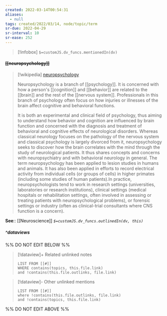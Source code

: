 ```yaml
---
created: 2022-03-14T00:54:31 
aliases:
  - null
tags: created/2022/03/14, node/topic/term
sr-due: 2022-04-29
sr-interval: 10
sr-ease: 252
---
```

> [!infobox]
`$=customJS.dv_funcs.mentionedIn(dv)`

#### <s class="topic-title">[[neuropsychology]]</s>

> [!wikipedia] [neuropsychology](https://en.wikipedia.org/wiki/Neuropsychology)
> 
> Neuropsychology is a branch of [[psychology]]. It is concerned with how a person's [[cognition]] and [[behavior]] are related to the [[brain]] and the rest of the [[nervous system]]. Professionals in this branch of psychology often focus on how injuries or illnesses of the brain affect cognitive and behavioral functions.
> 
> It is both an experimental and clinical field of psychology, thus aiming to understand how behavior and cognition are influenced by brain function and concerned with the diagnosis and treatment of behavioral and cognitive effects of neurological disorders. Whereas classical neurology focuses on the pathology of the nervous system and classical psychology is largely divorced from it, neuropsychology seeks to discover how the brain correlates with the mind through the study of neurological patients. It thus shares concepts and concerns with neuropsychiatry and with behavioral neurology in general. The term neuropsychology has been applied to lesion studies in humans and animals. It has also been applied in efforts to record electrical activity from individual cells (or groups of cells) in higher primates (including some studies of human patients).In practice, neuropsychologists tend to work in research settings (universities, laboratories or research institutions), clinical settings (medical hospitals or rehabilitation settings, often involved in assessing or treating patients with neuropsychological problems), or forensic settings or industry (often as clinical-trial consultants where CNS function is a concern).
>

**See**:: [[Neuroscience]]
*`$=customJS.dv_funcs.outlinedIn(dv, this)`*

##### ^dataviews

%% DO NOT EDIT BELOW %%
> [!dataview]+ Related unlinked notes
> ```dataview
> LIST FROM [[#]]
> WHERE contains(topics, this.file.link)
> and !contains(this.file.outlinks, file.link)
> ```
 
> [!dataview]- Other unlinked mentions
> ```dataview
> LIST FROM [[#]]
> where !contains(this.file.outlinks, file.link)
> and !contains(topics, this.file.link)
> ```

%% DO NOT EDIT ABOVE %%